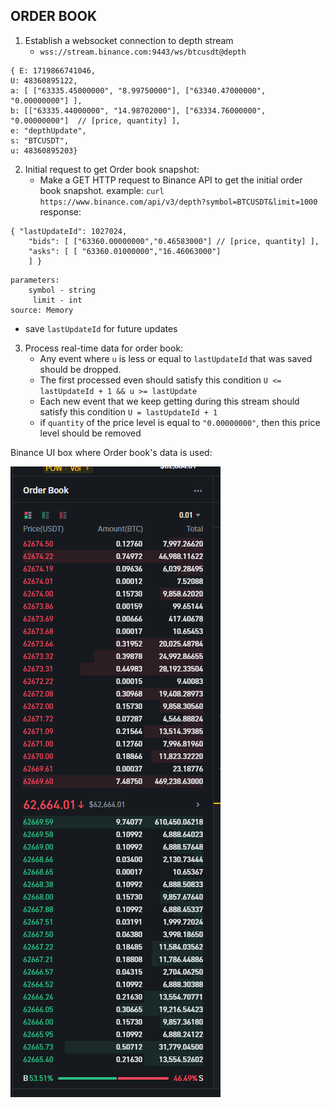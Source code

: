 ## ORDER BOOK




1. Establish a websocket connection to depth stream
	- `wss://stream.binance.com:9443/ws/btcusdt@depth`

```
{ E: 1719866741046,
U: 48360895122,
a: [ ["63335.45000000", "8.99750000"], ["63340.47000000", "0.00000000"] ],
b: [["63335.44000000", "14.98702000"], ["63334.76000000", "0.00000000"]  // [price, quantity] ],
e: "depthUpdate",  
s: "BTCUSDT",  
u: 48360895203}
```

2. Initial request to get Order book snapshot:
	- Make a GET HTTP request to Binance API to get the initial order book snapshot.
	example:
		`curl  https://www.binance.com/api/v3/depth?symbol=BTCUSDT&limit=1000`
	 response:
```
{ "lastUpdateId": 1027024, 
	"bids": [ ["63360.00000000","0.46583000"] // [price, quantity] ], 
	"asks": [ [ "63360.01000000","16.46063000"] 
	] }
```

	parameters:
		symbol - string
		 limit - int
	source: Memory

- save `lastUpdateId` for future updates


3. Process real-time data for order book:
	- Any event where `u` is less or equal to `lastUpdateId` that was saved should be dropped.
	- The first processed even should satisfy this condition  `U <= lastUpdateId + 1 && u >= lastUpdate`
	- Each new event that we keep getting during this stream should satisfy this condition `U = lastUpdateId + 1`
	- if `quantity` of the price level is equal to `"0.00000000"`, then this price level should be removed


Binance UI box where Order book's data is used:

![Order book](orderbook.png)
